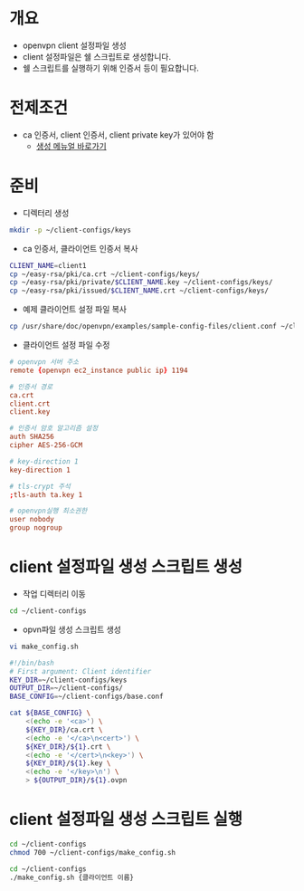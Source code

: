 # 개요
* openvpn client 설정파일 생성
* client 설정파일은 쉘 스크립트로 생성합니다.
* 쉘 스크립트를 실행하기 위해 인증서 등이 필요합니다.

# 전제조건
* ca 인증서, client 인증서, client private key가 있어야 함
    * [생성 메뉴얼 바로가기](./issue_certificate.md)

# 준비
* 디렉터리 생성
```bash
mkdir -p ~/client-configs/keys
```

* ca 인증서, 클라이언트 인증서 복사
```bash
CLIENT_NAME=client1
cp ~/easy-rsa/pki/ca.crt ~/client-configs/keys/
cp ~/easy-rsa/pki/private/$CLIENT_NAME.key ~/client-configs/keys/
cp ~/easy-rsa/pki/issued/$CLIENT_NAME.crt ~/client-configs/keys/
```

* 예제 클라이언트 설정 파일 복사
```bash
cp /usr/share/doc/openvpn/examples/sample-config-files/client.conf ~/client-configs/base.conf
```

* 클라이언트 설정 파일 수정
```conf
# openvpn 서버 주소
remote {openvpn ec2_instance public ip} 1194

# 인증서 경로
ca.crt
client.crt
client.key

# 인증서 암호 알고리즘 설정
auth SHA256
cipher AES-256-GCM

# key-direction 1
key-direction 1

# tls-crypt 주석
;tls-auth ta.key 1

# openvpn실행 최소권한
user nobody
group nogroup
```

# client 설정파일 생성 스크립트 생성
* 작업 디렉터리 이동
```bash
cd ~/client-configs
```

* opvn파일 생성 스크립트 생성
```bash
vi make_config.sh
```

```bash
#!/bin/bash
# First argument: Client identifier
KEY_DIR=~/client-configs/keys
OUTPUT_DIR=~/client-configs/
BASE_CONFIG=~/client-configs/base.conf

cat ${BASE_CONFIG} \
    <(echo -e '<ca>') \
    ${KEY_DIR}/ca.crt \
    <(echo -e '</ca>\n<cert>') \
    ${KEY_DIR}/${1}.crt \
    <(echo -e '</cert>\n<key>') \
    ${KEY_DIR}/${1}.key \
    <(echo -e '</key>\n') \
    > ${OUTPUT_DIR}/${1}.ovpn
```

# client 설정파일 생성 스크립트 실행
```bash
cd ~/client-configs
chmod 700 ~/client-configs/make_config.sh
```

```bash
cd ~/client-configs
./make_config.sh {클라이언트 이름}
```
